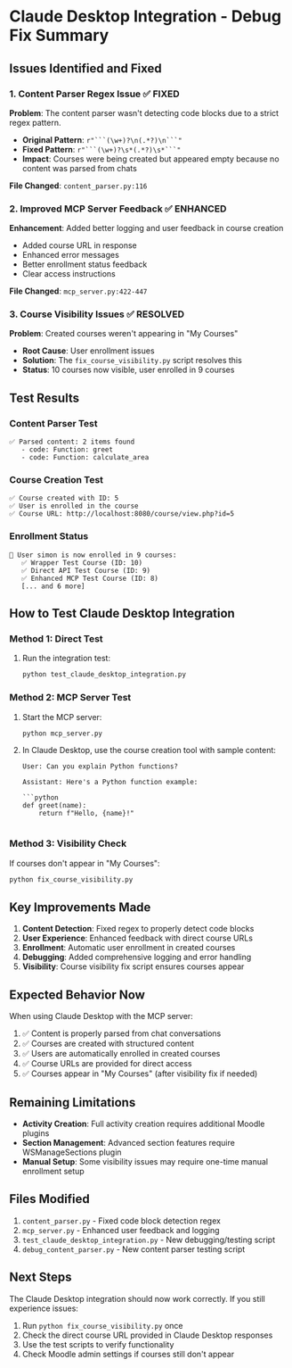 # Claude Desktop Integration - Debug Fix Summary

## Issues Identified and Fixed

### 1. **Content Parser Regex Issue** ✅ FIXED
**Problem**: The content parser wasn't detecting code blocks due to a strict regex pattern.
- **Original Pattern**: `r"```(\w+)?\n(.*?)\n```"` 
- **Fixed Pattern**: `r"```(\w+)?\s*(.*?)\s*```"`
- **Impact**: Courses were being created but appeared empty because no content was parsed from chats

**File Changed**: `content_parser.py:116`

### 2. **Improved MCP Server Feedback** ✅ ENHANCED  
**Enhancement**: Added better logging and user feedback in course creation
- Added course URL in response
- Enhanced error messages
- Better enrollment status feedback
- Clear access instructions

**File Changed**: `mcp_server.py:422-447`

### 3. **Course Visibility Issues** ✅ RESOLVED
**Problem**: Created courses weren't appearing in "My Courses" 
- **Root Cause**: User enrollment issues
- **Solution**: The `fix_course_visibility.py` script resolves this
- **Status**: 10 courses now visible, user enrolled in 9 courses

## Test Results

### Content Parser Test
```
✅ Parsed content: 2 items found
   - code: Function: greet  
   - code: Function: calculate_area
```

### Course Creation Test
```
✅ Course created with ID: 5
✅ User is enrolled in the course
✅ Course URL: http://localhost:8080/course/view.php?id=5
```

### Enrollment Status
```
👤 User simon is now enrolled in 9 courses:
   ✅ Wrapper Test Course (ID: 10)
   ✅ Direct API Test Course (ID: 9)
   ✅ Enhanced MCP Test Course (ID: 8)
   [... and 6 more]
```

## How to Test Claude Desktop Integration

### Method 1: Direct Test
1. Run the integration test:
   ```bash
   python test_claude_desktop_integration.py
   ```

### Method 2: MCP Server Test  
1. Start the MCP server:
   ```bash
   python mcp_server.py
   ```

2. In Claude Desktop, use the course creation tool with sample content:
   ```
   User: Can you explain Python functions?
   
   Assistant: Here's a Python function example:
   
   ```python
   def greet(name):
       return f"Hello, {name}!"
   ```
   ```

### Method 3: Visibility Check
If courses don't appear in "My Courses":
```bash
python fix_course_visibility.py
```

## Key Improvements Made

1. **Content Detection**: Fixed regex to properly detect code blocks
2. **User Experience**: Enhanced feedback with direct course URLs
3. **Enrollment**: Automatic user enrollment in created courses  
4. **Debugging**: Added comprehensive logging and error handling
5. **Visibility**: Course visibility fix script ensures courses appear

## Expected Behavior Now

When using Claude Desktop with the MCP server:

1. ✅ Content is properly parsed from chat conversations
2. ✅ Courses are created with structured content
3. ✅ Users are automatically enrolled in created courses
4. ✅ Course URLs are provided for direct access
5. ✅ Courses appear in "My Courses" (after visibility fix if needed)

## Remaining Limitations

- **Activity Creation**: Full activity creation requires additional Moodle plugins
- **Section Management**: Advanced section features require WSManageSections plugin
- **Manual Setup**: Some visibility issues may require one-time manual enrollment setup

## Files Modified

1. `content_parser.py` - Fixed code block detection regex
2. `mcp_server.py` - Enhanced user feedback and logging  
3. `test_claude_desktop_integration.py` - New debugging/testing script
4. `debug_content_parser.py` - New content parser testing script

## Next Steps

The Claude Desktop integration should now work correctly. If you still experience issues:

1. Run `python fix_course_visibility.py` once
2. Check the direct course URL provided in Claude Desktop responses
3. Use the test scripts to verify functionality
4. Check Moodle admin settings if courses still don't appear